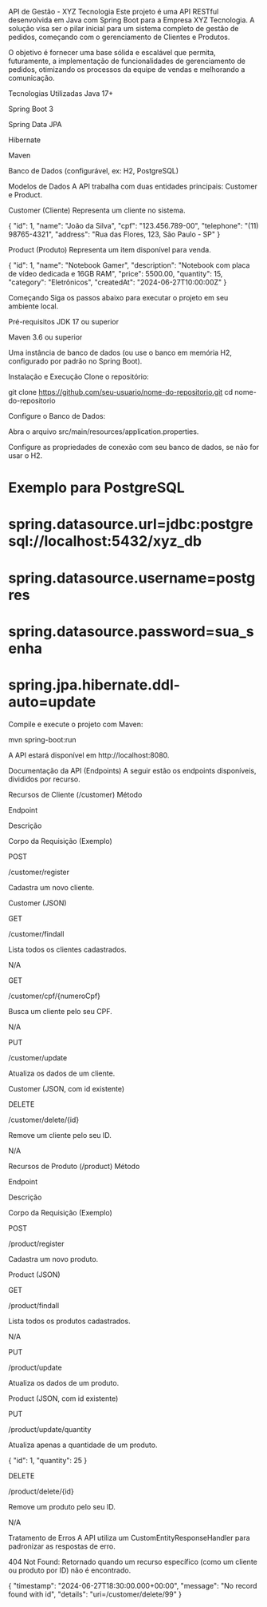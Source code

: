 API de Gestão - XYZ Tecnologia
Este projeto é uma API RESTful desenvolvida em Java com Spring Boot para a Empresa XYZ Tecnologia. A solução visa ser o pilar inicial para um sistema completo de gestão de pedidos, começando com o gerenciamento de Clientes e Produtos.

O objetivo é fornecer uma base sólida e escalável que permita, futuramente, a implementação de funcionalidades de gerenciamento de pedidos, otimizando os processos da equipe de vendas e melhorando a comunicação.

Tecnologias Utilizadas
Java 17+

Spring Boot 3

Spring Data JPA

Hibernate

Maven

Banco de Dados (configurável, ex: H2, PostgreSQL)

Modelos de Dados
A API trabalha com duas entidades principais: Customer e Product.

Customer (Cliente)
Representa um cliente no sistema.

{
  "id": 1,
  "name": "João da Silva",
  "cpf": "123.456.789-00",
  "telephone": "(11) 98765-4321",
  "address": "Rua das Flores, 123, São Paulo - SP"
}

Product (Produto)
Representa um item disponível para venda.

{
  "id": 1,
  "name": "Notebook Gamer",
  "description": "Notebook com placa de vídeo dedicada e 16GB RAM",
  "price": 5500.00,
  "quantity": 15,
  "category": "Eletrônicos",
  "createdAt": "2024-06-27T10:00:00Z"
}

Começando
Siga os passos abaixo para executar o projeto em seu ambiente local.

Pré-requisitos
JDK 17 ou superior

Maven 3.6 ou superior

Uma instância de banco de dados (ou use o banco em memória H2, configurado por padrão no Spring Boot).

Instalação e Execução
Clone o repositório:

git clone https://github.com/seu-usuario/nome-do-repositorio.git
cd nome-do-repositorio

Configure o Banco de Dados:

Abra o arquivo src/main/resources/application.properties.

Configure as propriedades de conexão com seu banco de dados, se não for usar o H2.

# Exemplo para PostgreSQL
# spring.datasource.url=jdbc:postgresql://localhost:5432/xyz_db
# spring.datasource.username=postgres
# spring.datasource.password=sua_senha
# spring.jpa.hibernate.ddl-auto=update

Compile e execute o projeto com Maven:

mvn spring-boot:run

A API estará disponível em http://localhost:8080.

Documentação da API (Endpoints)
A seguir estão os endpoints disponíveis, divididos por recurso.

Recursos de Cliente (/customer)
Método

Endpoint

Descrição

Corpo da Requisição (Exemplo)

POST

/customer/register

Cadastra um novo cliente.

Customer (JSON)

GET

/customer/findall

Lista todos os clientes cadastrados.

N/A

GET

/customer/cpf/{numeroCpf}

Busca um cliente pelo seu CPF.

N/A

PUT

/customer/update

Atualiza os dados de um cliente.

Customer (JSON, com id existente)

DELETE

/customer/delete/{id}

Remove um cliente pelo seu ID.

N/A

Recursos de Produto (/product)
Método

Endpoint

Descrição

Corpo da Requisição (Exemplo)

POST

/product/register

Cadastra um novo produto.

Product (JSON)

GET

/product/findall

Lista todos os produtos cadastrados.

N/A

PUT

/product/update

Atualiza os dados de um produto.

Product (JSON, com id existente)

PUT

/product/update/quantity

Atualiza apenas a quantidade de um produto.

{ "id": 1, "quantity": 25 }

DELETE

/product/delete/{id}

Remove um produto pelo seu ID.

N/A

Tratamento de Erros
A API utiliza um CustomEntityResponseHandler para padronizar as respostas de erro.

404 Not Found: Retornado quando um recurso específico (como um cliente ou produto por ID) não é encontrado.

{
  "timestamp": "2024-06-27T18:30:00.000+00:00",
  "message": "No record found with id",
  "details": "uri=/customer/delete/99"
}
